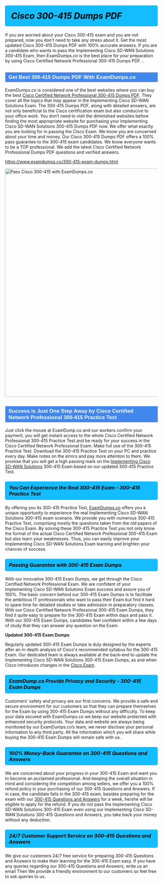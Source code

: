 <h1>                <strong><span style="display: block; color: #000000; background: #14BDFF; border: 0.5px solid #AED6F1; border-left: 3px solid #3498DB; padding: .6em; border-radius: 6px;">                     <em>Cisco 300-415 <span class="exam_variation">Dumps PDF</span> </em>                </span></strong>            </h1>                        <p>If you are worried about your Cisco 300-415 exam and you are not prepared, now you don't need to take any stress about it.             Get the most updated Cisco 300-415 <span class="exam_variation">Dumps PDF</span> with 100% accurate answers. If you are a candidate who wants to pass the             Implementing Cisco SD-WAN Solutions 300-415 Exam, then ExamDumps.co is the best place for your preparation by using Cisco Certified Network Professional 300-415 <span class="exam_variation">Dumps PDF</span>. .</p>                        <h2 style="background: #4287ec; border: 1px solid #cccccc; padding: 5px 10px;">                <span style="color: #ffffff;">                    <span style="font-size: 11pt;">                        <span style="line-height: normal;">                            <span style="font-family: Calibri,sans-serif;">                                <strong>                                    <span style="font-size: 13.0pt;">Get Best 300-415 <span class="exam_variation">Dumps PDF</span> With ExamDumps.co</span>                                </strong>                            </span>                        </span>                    </span>                </span>            </h2>                        <p>ExamDumps.co is considered one of the best websites where you can buy the best <a href="https://www.examdumps.co/ccnp-exam-dumps.html">Cisco Certified Network Professional 300-415 <span class="exam_variation">Dumps PDF</span></a>.             They cover all the topics that may appear in the Implementing Cisco SD-WAN Solutions Exam. The 300-415 <span class="exam_variation">Dumps PDF</span>,             along with detailed answers, are not only beneficial to the Cisco certification exam but also conducive to your office work.             You don’t need to visit the diminished websites before finding the most appropriate website for purchasing your             Implementing Cisco SD-WAN Solutions 300-415 <span class="exam_variation">Dumps PDF</span> now. We offer what exactly you are looking for in passing the Cisco Exam.             We know you are concerned about your time and money. Our Cisco 300-415 <span class="exam_variation">Dumps PDF</span> offers a 100% pass guarantee to the             300-415 exam candidates. We know everyone wants to be a TOP professional. We add the latest Cisco Certified Network Professional <span class="exam_variation">Dumps PDF</span> questions and verified answers.</p>                        <p><a href="https://www.examdumps.co/300-415-exam-dumps.html">https://www.examdumps.co/300-415-exam-dumps.html</a></p>                        <p><a href="https://www.examdumps.co/"><img src="https://www.examdumps.co//images/banners/big-sale-20-percent-discount-offer-examdumps.jpg" class="postImage" alt="Pass Cisco 300-415 with ExamDumps.co" width="750"></a></p>                            <h2 style="background: #4287ec; border: 1px solid #cccccc; padding: 5px 10px;">                <span style="color: #ffffff;">                    <span style="font-size: 11pt;">                        <span style="line-height: normal;">                            <span style="font-family: Calibri,sans-serif;">                                <strong>                                    <span style="font-size: 13.0pt;">Success is Just One Step Away by Cisco Certified Network Professional 300-415 <span class="exam_variation2">Practice Test</span></span>                                </strong>                            </span>                        </span>                    </span>                </span>            </h2>                        <p>Just click the mouse at ExamDump.co and our workers confirm your payment, you will get instant access to the whole Cisco Certified Network Professional 300-415 <span class="exam_variation2">Practice Test</span>             and be ready for your success in the Cisco Certified Network Professional Exam. Make full use of the 300-415 <span class="exam_variation2">Practice Test</span>. Download the 300-415 <span class="exam_variation2">Practice Test</span> on your             PC and practice every day. Make notes on the errors and pay more attention to them. We promise that you will get a high passing mark on the             <a href="https://www.examdumps.co/300-415-exam-dumps.html">Implementing Cisco SD-WAN Solutions</a> 300-415 Exam based on our updated 300-415 <span class="exam_variation2">Practice Test</span>.</p>                        <h3>                <strong>                    <span style="display: block; color: #000000; background: #14BDFF; border: 0.5px solid #AED6F1; border-left: 3px solid #3498DB; padding: .6em; border-radius: 6px;">                        <em>You Can Experience the Real 300-415 Exam - 300-415 <span class="exam_variation2">Practice Test</span></em>                    </span>                </strong>            </h3>                        <p>By offering you its 300-415 <span class="exam_variation2">Practice Test</span>, <a href="https://www.examdumps.co/">ExamDumps.co</a> offers you a unique opportunity to experience the real             Implementing Cisco SD-WAN Solutions 300-415 exam scenario. We provide you with numerous 300-415 <span class="exam_variation2">Practice Test</span>, comprising mostly             the questions taken from the old papers of the Cisco Exam. By solving these 300-415 <span class="exam_variation2">Practice Test</span> you not only know the format of the actual             Cisco Certified Network Professional 300-415 Exam but also learn your weaknesses. Thus, you can easily improve your             Implementing Cisco SD-WAN Solutions Exam learning and brighten your chances of success.</p>                        <h3>                <strong>                    <span style="display: block; color: #000000; background: #14BDFF; border: 0.5px solid #AED6F1; border-left: 3px solid #3498DB; padding: .6em; border-radius: 6px;">                        <em>Passing Guarantee with 300-415 <span class="exam_variation3">Exam Dumps</span></em>                    </span>                </strong>            </h3>                        <p>With our innovative 300-415 <span class="exam_variation3">Exam Dumps</span>, we get through the Cisco Certified Network Professional Exam. We are confident of your Implementing Cisco SD-WAN Solutions Exam             success and assure you of 100%. The basic concern behind our 300-415 <span class="exam_variation3">Exam Dumps</span> is to facilitate the ambitious IT professionals who want to pass their             Exam but find it hard to spare time for detailed studies or take admission in preparatory classes. With our Cisco Certified Network Professional 300-415 <span class="exam_variation3">Exam Dumps</span>, they             find it quite easy to prepare for the 300-415 Exam within days and pass it. With our 300-415 <span class="exam_variation3">Exam Dumps</span>, candidates feel confident within a few days of             study that they can answer any question on the Exam.</p>                        <p><strong>Updated 300-415 <span class="exam_variation3">Exam Dumps</span></strong></p>                        <p>Regularly updated 300-415 <span class="exam_variation3">Exam Dumps</span> is duly designed by the experts after an in-depth analysis of Cisco's recommended syllabus for the 300-415 Exam.             Our dedicated team is always available at the back-end to update the Implementing Cisco SD-WAN Solutions 300-415 <span class="exam_variation3">Exam Dumps</span>,             as and when Cisco introduces changes in the <a href="https://www.examdumps.co/cisco-exam-dumps.html">Cisco Exam</a>.</p>                        <h3>                <strong>                    <span style="display: block; color: #000000; background: #14BDFF; border: 0.5px solid #AED6F1; border-left: 3px solid #3498DB; padding: .6em; border-radius: 6px;">                        <em>ExamDump.co Provide Privacy and Security - 300-415 <span class="exam_variation3">Exam Dumps</span></em>                    </span>                </strong>            </h3>                        <p>Customers’ safety and privacy are our first concerns. We provide a safe and secure environment for our customers so that they can prepare themselves for the Exam by using             300-415 <span class="exam_variation3">Exam Dumps</span> without any difficulty. To keep your data secured with ExamDumps.co we keep our website protected with enhanced security protocols. Your data and website             are always being monitored by our ExamDumps.co’s team, we never disclose your personal information to any third party. All the information which you will share while buying             the 300-415 <span class="exam_variation3">Exam Dumps</span> will remain safe with us.</p>                        <h3>                <strong>                    <span style="display: block; color: #000000; background: #14BDFF; border: 0.5px solid #AED6F1; border-left: 3px solid #3498DB; padding: .6em; border-radius: 6px;">                        <em>100% Money-Back Guarantee on 300-415 <span class="exam_variation4">Questions and Answers</span></em>                    </span>                </strong>            </h3>                        <p>We are concerned about your progress in your 300-415 Exam and want you to become an acclaimed professional. And keeping the overall situation in mind and             considering the competition among sellers, we offer you a 100% refund policy in your purchasing of our 300-415 <span class="exam_variation4">Questions and Answers</span>. If in case, the candidate fails in the             300-415 exam, besides preparing for the exam with our <a href="https://www.examdumps.co/300-415-exam-dumps.html">300-415 <span class="exam_variation4">Questions and Answers</span></a> for a week, he/she will be eligible to apply for the refund. If you do not pass the             Implementing Cisco SD-WAN Solutions 300-415 Exam even using our Implementing Cisco SD-WAN Solutions 300-415 <span class="exam_variation4">Questions and Answers</span>, you             take back your money without any deduction.</p>                        <h3>                <strong>                    <span style="display: block; color: #000000; background: #14BDFF; border: 0.5px solid #AED6F1; border-left: 3px solid #3498DB; padding: .6em; border-radius: 6px;">                        <em>24/7 Customer Support Service on 300-415 <span class="exam_variation4">Questions and Answers</span></em>                    </span>                </strong>            </h3>                        <p>We give our customers 24/7 free service for preparing 300-415 <span class="exam_variation4">Questions and Answers</span> to make their learning for the 300-415 Exam easy. If you have any queries regarding our             300-415 <span class="exam_variation4">Questions and Answers</span>, write us an email Then We provide a friendly environment to our customers so feel free to ask queries to us.</p>                    
